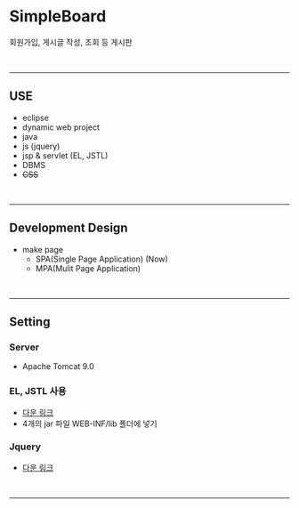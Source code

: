 # SimpleBoard
회원가입, 게시글 작성, 조회 등 게시판

<br>

---

## USE
- eclipse
- dynamic web project
- java
- js (jquery)
- jsp & servlet (EL, JSTL)
- DBMS
- ~~CSS~~

<br>

---

## Development Design
- make page
    - SPA(Single Page Application) (Now)
    - MPA(Mulit Page Application)   


<br>

---

## Setting
### Server
- Apache Tomcat 9.0
### EL, JSTL 사용
- <a href="https://tomcat.apache.org/download-taglibs.cgi">다운 링크</a>
- 4개의 jar 파일 WEB-INF/lib 폴더에 넣기
### Jquery
- <a href="https://jquery.com/">다운 링크</a>
<br>

---

